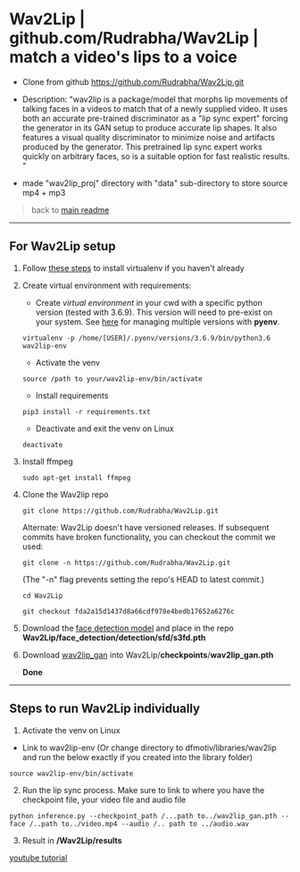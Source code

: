 
# Wav2Lip | github.com/Rudrabha/Wav2Lip | match a video's lips to a voice
    
- Clone from github https://github.com/Rudrabha/Wav2Lip.git
    
- Description:
  "wav2lip is a package/model that morphs lip movements of talking faces in a videos to match that of a newly supplied video.
  It uses both an accurate pre-trained discriminator as a "lip sync expert" forcing the generator in its GAN setup to produce accurate lip shapes.  It also features a visual quality discriminator to minimize noise and artifacts produced by the generator. This pretrained lip sync expert works quickly on arbitrary faces, so is a suitable option for fast realistic results. "
    
- made "wav2lip_proj" directory with "data" sub-directory to store source mp4 + mp3
    
> back to [main readme](../../README.md)
   
---
      
## For **Wav2Lip setup**
      
1. Follow [these steps](../../venv.md) to install virtualenv if you haven't already
      
2. Create virtual environment with requirements:
    

	- Create *virtual environment* in your cwd with a specific python version (tested with 3.6.9). This version will need to pre-exist on your system. See [here](../../venv.md) for managing multiple versions with **pyenv**.
       
    ```
    virtualenv -p /home/[USER]/.pyenv/versions/3.6.9/bin/python3.6 wav2lip-env
    ```
         
    - Activate the venv
    
    ```
    source /path to your/wav2lip-env/bin/activate
    ```
   
	- Install requirements
    
    ```
    pip3 install -r requirements.txt
    ```
        
	- Deactivate and exit the venv on Linux
    
     ```
	deactivate
	```    
 
3. Install ffmpeg

     ```
	sudo apt-get install ffmpeg
	``` 
    
4. Clone the Wav2lip repo

	```
	git clone https://github.com/Rudrabha/Wav2Lip.git
	```
    
    Alternate: Wav2Lip doesn't have versioned releases. If subsequent commits have broken functionality, you can checkout the commit we used:
    
    ```
    git clone -n https://github.com/Rudrabha/Wav2Lip.git
    ```
    (The "-n" flag prevents setting the repo's HEAD to latest commit.)
    
    ```
    cd Wav2Lip
    ```
   
    ```
    git checkout fda2a15d1437d8a66cdf978e4bedb17652a6276c
    ```
    
5. Download the [face detection model](https://www.adrianbulat.com/downloads/python-fan/s3fd-619a316812.pth) and place in the repo **Wav2Lip/face_detection/detection/sfd/s3fd.pth**
    
6. Download [wav2lip_gan](https://iiitaphyd-my.sharepoint.com/:u:/g/personal/radrabha_m_research_iiit_ac_in/EdjI7bZlgApMqsVoEUUXpLsBxqXbn5z8VTmoxp55YNDcIA?e=n9ljGW) into Wav2Lip/**checkpoints**/**wav2lip_gan.pth**

    **Done**   
    
- ---------------
## Steps to run Wav2Lip individually
    
1. Activate the venv on Linux
    
- Link to wav2lip-env (Or change directory to dfmotiv/libraries/wav2lip and run the below exactly if you created into the library folder)
    
```
source wav2lip-env/bin/activate
```
    
2. Run the lip sync process. Make sure to link to where you have the checkpoint file, your video file and audio file 
    
```
python inference.py --checkpoint_path /...path to../wav2lip_gan.pth --face /..path to../video.mp4 --audio /.. path to ../audio.wav
``` 
    
3. Result in **/Wav2Lip/results**
    
[youtube tutorial](https://www.youtube.com/watch?v=HXag_GIRDi0&ab_channel=NerdyRodent)
